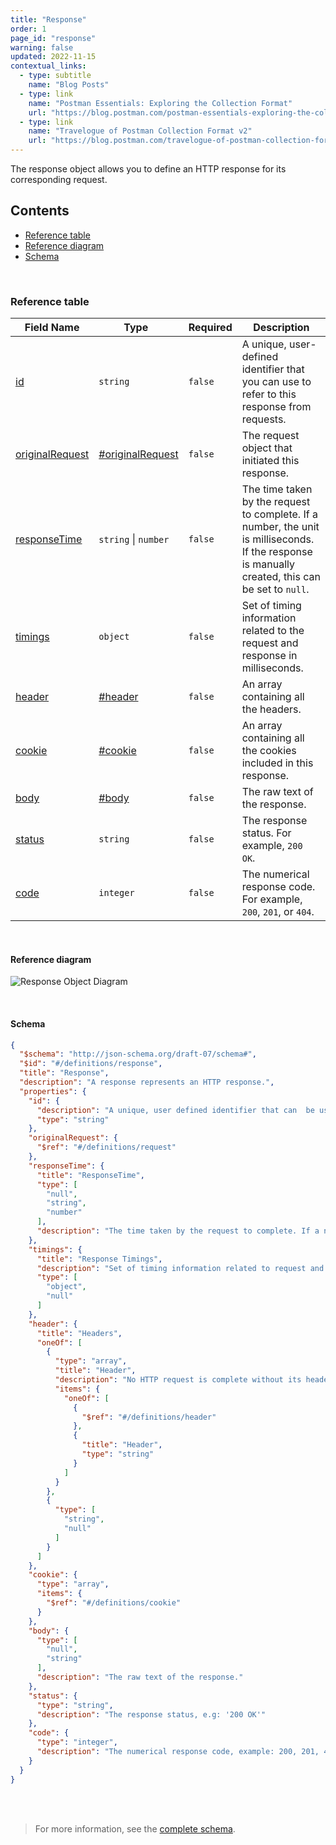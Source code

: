 ```yaml
---
title: "Response"
order: 1
page_id: "response"
warning: false
updated: 2022-11-15
contextual_links:
  - type: subtitle
    name: "Blog Posts"
  - type: link
    name: "Postman Essentials: Exploring the Collection Format"
    url: "https://blog.postman.com/postman-essentials-exploring-the-collection-format/"
  - type: link
    name: "Travelogue of Postman Collection Format v2"
    url: "https://blog.postman.com/travelogue-of-postman-collection-format-v2/"
---
```


The response object allows you to define an HTTP response for its corresponding request.

## Contents

- [Reference table](#reference-table)
- [Reference diagram](#reference-diagram)
- [Schema](#schema)

<br />

### Reference table

Field Name | Type&nbsp;&nbsp; | Required | Description
--- | --- | --- | ---
[id](https://github.com/postmanlabs/schemas/blob/da7578c2d71c46de2d39d04fbeebc26570591a44/schemas/draft-07/v2.1.0/collection/response.json#LL8C22-L8C114) | `string` | `false` | A unique, user-defined identifier that you can use to refer to this response from requests.
[originalRequest](https://github.com/postmanlabs/schemas/blob/da7578c2d71c46de2d39d04fbeebc26570591a44/schemas/draft-07/v2.1.0/collection/response.json#L11) | [#originalRequest](/doc/reference/request/) | `false` | The request object that initiated this response.
[responseTime](https://github.com/postmanlabs/schemas/blob/da7578c2d71c46de2d39d04fbeebc26570591a44/schemas/draft-07/v2.1.0/collection/response.json#L14) | `string` \| `number` | `false` | The time taken by the request to complete. If a number, the unit is milliseconds. If the response is manually created, this can be set to `null`.
[timings](https://github.com/postmanlabs/schemas/blob/da7578c2d71c46de2d39d04fbeebc26570591a44/schemas/draft-07/v2.1.0/collection/response.json#L23) | `object` | `false` | Set of timing information related to the request and response in milliseconds.
[header](https://github.com/postmanlabs/schemas/blob/da7578c2d71c46de2d39d04fbeebc26570591a44/schemas/draft-07/v2.1.0/collection/response.json#L31) | [#header](/docs/reference/header) | `false` | An array containing all the headers.
[cookie](https://github.com/postmanlabs/schemas/blob/da7578c2d71c46de2d39d04fbeebc26570591a44/schemas/draft-07/v2.1.0/collection/response.json#L31) | [#cookie](/docs/reference/cookie) | `false` | An array containing all the cookies included in this response.
[body](https://github.com/postmanlabs/schemas/blob/da7578c2d71c46de2d39d04fbeebc26570591a44/schemas/draft-07/v2.1.0/collection/response.json#L64) | [#body](/docs/reference/body) | `false` | The raw text of the response.
[status](https://github.com/postmanlabs/schemas/blob/da7578c2d71c46de2d39d04fbeebc26570591a44/schemas/draft-07/v2.1.0/collection/response.json#L71) | `string` | `false` | The response status. For example, `200 OK`.
[code](https://github.com/postmanlabs/schemas/blob/da7578c2d71c46de2d39d04fbeebc26570591a44/schemas/draft-07/v2.1.0/collection/response.json#L75) | `integer` | `false` | The numerical response code. For example, `200`, `201`, or `404`.

<br />

#### Reference diagram

![Response Object Diagram](../../../images/response@2x.jpg)

<br />

#### Schema

```json
{
  "$schema": "http://json-schema.org/draft-07/schema#",
  "$id": "#/definitions/response",
  "title": "Response",
  "description": "A response represents an HTTP response.",
  "properties": {
    "id": {
      "description": "A unique, user defined identifier that can  be used to refer to this response from requests.",
      "type": "string"
    },
    "originalRequest": {
      "$ref": "#/definitions/request"
    },
    "responseTime": {
      "title": "ResponseTime",
      "type": [
        "null",
        "string",
        "number"
      ],
      "description": "The time taken by the request to complete. If a number, the unit is milliseconds. If the response is manually created, this can be set to `null`."
    },
    "timings": {
      "title": "Response Timings",
      "description": "Set of timing information related to request and response in milliseconds",
      "type": [
        "object",
        "null"
      ]
    },
    "header": {
      "title": "Headers",
      "oneOf": [
        {
          "type": "array",
          "title": "Header",
          "description": "No HTTP request is complete without its headers, and the same is true for a Postman request. This field is an array containing all the headers.",
          "items": {
            "oneOf": [
              {
                "$ref": "#/definitions/header"
              },
              {
                "title": "Header",
                "type": "string"
              }
            ]
          }
        },
        {
          "type": [
            "string",
            "null"
          ]
        }
      ]
    },
    "cookie": {
      "type": "array",
      "items": {
        "$ref": "#/definitions/cookie"
      }
    },
    "body": {
      "type": [
        "null",
        "string"
      ],
      "description": "The raw text of the response."
    },
    "status": {
      "type": "string",
      "description": "The response status, e.g: '200 OK'"
    },
    "code": {
      "type": "integer",
      "description": "The numerical response code, example: 200, 201, 404, etc."
    }
  }
}
```

<br /><br />

> For more information, see the [complete schema](https://schema.postman.com/collection/json/v2.1.0/draft-07/collection.json).
